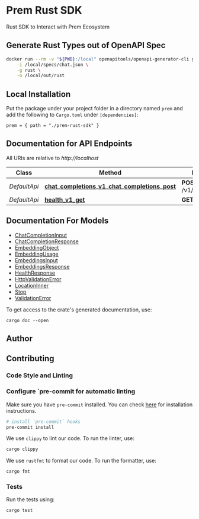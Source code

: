 # Prem Rust SDK

Rust SDK to Interact with Prem Ecosystem

## Generate Rust Types out of OpenAPI Spec

```bash
docker run --rm -v "${PWD}:/local" openapitools/openapi-generator-cli generate \
    -i /local/specs/chat.json \
    -g rust \
    -o /local/out/rust
```

## Local Installation

Put the package under your project folder in a directory named `prem` and add the following to `Cargo.toml` under `[dependencies]`:

```
prem = { path = "./prem-rust-sdk" }
```

## Documentation for API Endpoints

All URIs are relative to *http://localhost*

Class | Method | HTTP request | Description
------------ | ------------- | ------------- | -------------
*DefaultApi* | [**chat_completions_v1_chat_completions_post**](docs/DefaultApi.md#chat_completions_v1_chat_completions_post) | **POST** /v1/chat/completions | Chat Completions
*DefaultApi* | [**health_v1_get**](docs/DefaultApi.md#health_v1_get) | **GET** /v1/ | Health


## Documentation For Models

 - [ChatCompletionInput](docs/ChatCompletionInput.md)
 - [ChatCompletionResponse](docs/ChatCompletionResponse.md)
 - [EmbeddingObject](docs/EmbeddingObject.md)
 - [EmbeddingUsage](docs/EmbeddingUsage.md)
 - [EmbeddingsInput](docs/EmbeddingsInput.md)
 - [EmbeddingsResponse](docs/EmbeddingsResponse.md)
 - [HealthResponse](docs/HealthResponse.md)
 - [HttpValidationError](docs/HttpValidationError.md)
 - [LocationInner](docs/LocationInner.md)
 - [Stop](docs/Stop.md)
 - [ValidationError](docs/ValidationError.md)


To get access to the crate's generated documentation, use:

```
cargo doc --open
```

## Author

## Contributing

### Code Style and Linting

### Configure `pre-commit for automatic linting

Make sure you have `pre-commit` installed. You can check [here](https://pre-commit.com/#install) for installation instructions.

```bash
# install `pre-commit` hooks
pre-commit install
```

We use `clippy` to lint our code. To run the linter, use:

```bash
cargo clippy
```

We use `rustfmt` to format our code. To run the formatter, use:

```bash
cargo fmt
```

### Tests

Run the tests using:

```bash
cargo test
```